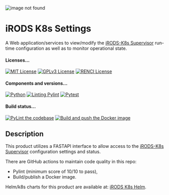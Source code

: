 <!--
SPDX-FileCopyrightText: 2022 Renaissance Computing Institute. All rights reserved.
SPDX-FileCopyrightText: 2023 Renaissance Computing Institute. All rights reserved.

SPDX-License-Identifier: GPL-3.0-or-later
SPDX-License-Identifier: LicenseRef-RENCI
SPDX-License-Identifier: MIT
-->
![image not found](renci-logo.png "RENCI")

# iRODS K8s Settings
A Web application/services to view/modify the [iRODS-K8s Supervisor](https://github.com/irods-contrib/iRODS-K8s-Supervisor) run-time configuration as well as to monitor operational state.

#### Licenses...
[![MIT License](https://img.shields.io/badge/License-MIT-orange.svg)](https://github.com/irods-contrib/iRODS-K8s-Settings/tree/master/LICENSE)
[![GPLv3 License](https://img.shields.io/badge/License-GPL%20v3-yellow.svg)](https://opensource.org/licenses/)
[![RENCI License](https://img.shields.io/badge/License-RENCI-blue.svg)](https://www.renci.org/)
#### Components and versions...
[![Python](https://img.shields.io/badge/Python-3.11.7-orange)](https://github.com/python/cpython)
[![Linting Pylint](https://img.shields.io/badge/Pylint-%203.0.3-yellow)](https://github.com/PyCQA/pylint)
[![Pytest](https://img.shields.io/badge/Pytest-%207.4.4-blue)](https://github.com/pytest-dev/pytest)
#### Build status...
[![PyLint the codebase](https://github.com/irods-contrib/iRODS-K8s-Settings/actions/workflows/pylint.yml/badge.svg)](https://github.com/irods-contrib/iRODS-K8s-Settings/actions/workflows/pylint.yml)
[![Build and push the Docker image](https://github.com/irods-contrib/iRODS-K8s-Settings/actions/workflows/image-push.yml/badge.svg)](https://github.com/irods-contrib/iRODS-K8s-Settings/actions/workflows/image-push.yml)

## Description
This product utilizes a FASTAPI interface to allow access to the [iRODS-K8s Supervisor](https://github.com/irods-contrib/iRODS-K8s-Supervisor) configuration settings and status.

There are GitHub actions to maintain code quality in this repo:
 - Pylint (minimum score of 10/10 to pass),
 - Build/publish a Docker image.

Helm/k8s charts for this product are available at: [iRODS K8s Helm](https://github.com/irods/irods_k8s/tree/main/helm/irods-supervisor-settings).
